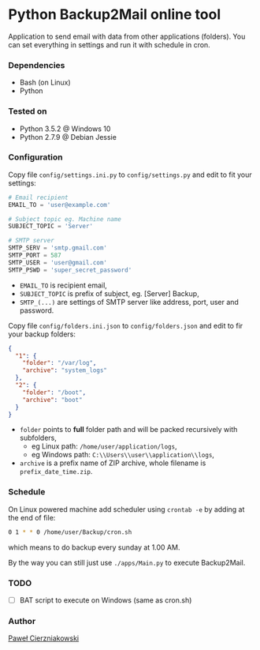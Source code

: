 # Python Backup2Mail online tool

Application to send email with data from other applications (folders). You can set everything in settings and run it with schedule in cron.

### Dependencies
* Bash (on Linux)
* Python

### Tested on
* Python 3.5.2 @ Windows 10
* Python 2.7.9 @ Debian Jessie

### Configuration
Copy file `config/settings.ini.py` to `config/settings.py` and edit to fit your settings:

````python
# Email recipient
EMAIL_TO = 'user@example.com'

# Subject topic eg. Machine name
SUBJECT_TOPIC = 'Server'

# SMTP server
SMTP_SERV = 'smtp.gmail.com'
SMTP_PORT = 587
SMTP_USER = 'user@gmail.com'
SMTP_PSWD = 'super_secret_password'
````

* `EMAIL_TO` is recipient email,
* `SUBJECT_TOPIC` is prefix of subject, eg. [Server] Backup,
* `SMTP_(...)` are settings of SMTP server like address, port, user and password.

Copy file `config/folders.ini.json` to `config/folders.json` and edit to fir your backup folders:

````json
{
  "1": {
    "folder": "/var/log",
    "archive": "system_logs"
  },
  "2": {
    "folder": "/boot",
    "archive": "boot"
  }
}
````

* `folder` points to **full** folder path and will be packed recursively with subfolders,
    * eg Linux path: `/home/user/application/logs`,
    * eg Windows path: `C:\\Users\\user\\application\\logs`,
* `archive` is a prefix name of ZIP archive, whole filename is `prefix_date_time.zip`.

### Schedule
On Linux powered machine add scheduler using `crontab -e` by adding at the end of file:

````bash
0 1 * * 0 /home/user/Backup/cron.sh
````

which means to do backup every sunday at 1.00 AM.

By the way you can still just use `./apps/Main.py` to execute Backup2Mail.

### TODO
* [ ] BAT script to execute on Windows (same as cron.sh)

### Author
[Paweł Cierzniakowski](mailto:pawel@cierzniakowski.pl)
